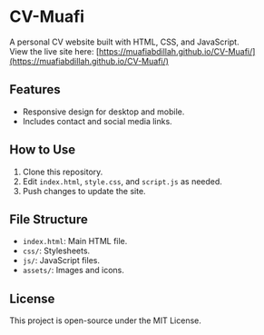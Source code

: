 # CV-Muafi

A personal CV website built with HTML, CSS, and JavaScript.  
View the live site here: [https://muafiabdillah.github.io/CV-Muafi/](https://muafiabdillah.github.io/CV-Muafi/)

## Features
- Responsive design for desktop and mobile.
- Includes contact and social media links.

## How to Use
1. Clone this repository.
2. Edit `index.html`, `style.css`, and `script.js` as needed.
3. Push changes to update the site.

## File Structure
- `index.html`: Main HTML file.
- `css/`: Stylesheets.
- `js/`: JavaScript files.
- `assets/`: Images and icons.

## License
This project is open-source under the MIT License.
